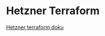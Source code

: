 # Hetzner Terraform

[Hetzner terraform doku](https://registry.terraform.io/providers/hetznercloud/hcloud/latest/docs)
